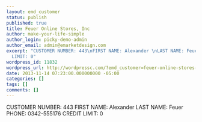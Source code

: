 ```yaml
---
layout: emd_customer
status: publish
published: true
title: Feuer Online Stores, Inc
author: make-your-life-simple
author_login: picky-demo-admin
author_email: admin@emarketdesign.com
excerpt: "CUSTOMER NUMBER: 443\nFIRST NAME: Alexander \nLAST NAME: Feuer\nPHONE: 0342-555176\nCREDIT
  LIMIT: 0"
wordpress_id: 11832
wordpress_url: http://wordpressc.com/?emd_customer=feuer-online-stores-inc
date: 2013-11-14 07:23:00.000000000 -05:00
categories: []
tags: []
comments: []
---
```

CUSTOMER NUMBER: 443
FIRST NAME: Alexander 
LAST NAME: Feuer
PHONE: 0342-555176
CREDIT LIMIT: 0
